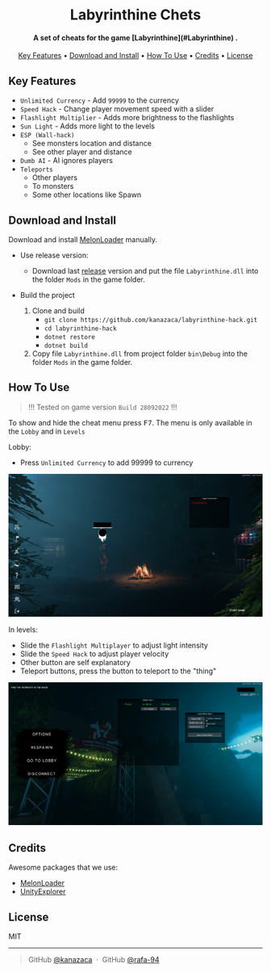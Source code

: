 ﻿<h1 align="center">
  Labyrinthine Chets
</h1>

<h4 align="center">A set of cheats for the game [Labyrinthine](#Labyrinthine) .</h4>

<p align="center">
  <a href="#key-features">Key Features</a> •
  <a href="#download-and-install">Download and Install</a> •
  <a href="#how-to-use">How To Use</a> •
  <a href="#credits">Credits</a> •
  <a href="#license">License</a>
</p>

## Key Features

* `Unlimited Currency` - Add `99999` to the currency
* `Speed Hack` - Change player movement speed with a slider
* `Flashlight Multiplier` - Adds more brightness to the flashlights
* `Sun Light` - Adds more light to the levels
* `ESP (Wall-hack)`
  - See monsters location and distance
  - See other player and distance
* `Dumb AI` - AI ignores players
* `Teleports`
  - Other players
  - To monsters
  - Some other locations like Spawn

## Download and Install

Download and install [MelonLoader](https://melonwiki.xyz/#/?id=manual-installation) manually.

* Use release version:
  - Download last [release](https://github.com/kanazaca/labyrinthine-hack/releases) version and put the file `Labyrinthine.dll` into the folder `Mods` in the game folder.

* Build the project
  1. Clone and build
     - `git clone https://github.com/kanazaca/labyrinthine-hack.git`
     - `cd labyrinthine-hack`
     - `dotnet restore`
     - `dotnet build`
  2. Copy file `Labyrinthine.dll` from project folder `bin\Debug` into the folder `Mods` in the game folder.

## How To Use

> !!! Tested on game version `Build 28092022` !!!


To show and hide the cheat menu press <kbd>F7</kbd>. The menu is only available in the `Lobby` and in `Levels`

Lobby:
 - Press `Unlimited Currency` to add 99999 to currency

<img src="docs/Lobby.png" width="1024" height="auto" />

In levels:
 - Slide the `Flashlight Multiplayer` to adjust light intensity
 - Slide the `Speed Hack` to adjust player velocity
 - Other button are self explanatory
 - Teleport buttons, press the button to teleport to the "thing"

<img src="docs/InLevelTeleport.png" width="1024" height="auto" />


## Credits

Awesome packages that we use:

- [MelonLoader](https://github.com/LavaGang/MelonLoader)
- [UnityExplorer](https://github.com/sinai-dev/UnityExplorer)

## License

MIT

---

> GitHub [@kanazaca](https://github.com/kanazaca) &nbsp;&middot;&nbsp;
> GitHub [@rafa-94](https://github.com/rafa-94)
